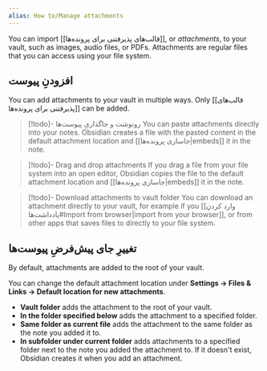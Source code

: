 ```yaml
---
alias: How to/Manage attachments
---
```


You can import [[قالب‌های پذیرفتنی برای پرونده‌ها]], or _attachments_, to your vault, such as images, audio files, or PDFs. Attachments are regular files that you can access using your file system.

## افزودنِ پیوست

You can add attachments to your vault in multiple ways. Only [[قالب‌های پذیرفتنی برای پرونده‌ها]] can be added.

> [!todo]- رونوشت و جاگذاریِ پیوست‌ها
> You can paste attachments directly into your notes. Obsidian creates a file with the pasted content in the default attachment location and [[جاسازی پرونده‌ها|embeds]] it in the note.

> [!todo]- Drag and drop attachments
> If you drag a file from your file system into an open editor, Obsidian copies the file to the default attachment location and [[جاسازی پرونده‌ها|embeds]] it in the note.

 > [!todo]- Download attachments to vault folder
 > You can download an attachment directly to your vault, for example if you  [[وارد کردنِ یادداشت‌ها#Import from browser|import from your browser]], or from other apps that saves files to directly to your file system.

## تغییرِ جای پیش‌فرضِ پیوست‌ها

By default, attachments are added to the root of your vault.

You can change the default attachment location under **Settings → Files & Links → Default location for new attachments**.

- **Vault folder** adds the attachment to the root of your vault.
- **In the folder specified below** adds the attachment to a specified folder.
- **Same folder as current file** adds the attachment to the same folder as the note you added it to.
- **In subfolder under current folder** adds attachments to a specified folder next to the note you added the attachment to. If it doesn't exist, Obsidian creates it when you add an attachment.
